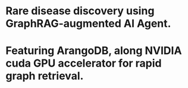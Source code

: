 # Rare disease discovery using GraphRAG-augmented AI Agent.
# Featuring ArangoDB, along NVIDIA cuda GPU accelerator for rapid graph retrieval.